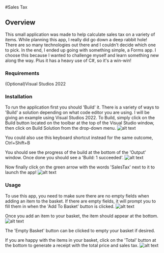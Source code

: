 #Sales Tax

## Overview

This small application was made to help calculate sales tax on a variety of items.
While planning this app, I really did go down a deep rabbit hole! There are so many technologies out there
and I couldn't decide which one to pick. In the end, I ended up going with something simple, a Forms app. I choose
this because I wanted to challenge myself and learn something new along the way. Plus it has a heavy use of C#,
so it's a win-win!

### Requirements

(Optional)Visual Studios 2022

### Installation

To run the application first you should 'Build' it.
There is a variety of ways to 'Build' a solution depending on what code editor you are using.
I will be giving an example using Visual Studios 2022.
To Build, simply click on the Build button located on the toolbar at the top of the Visual Studio window, then click on Build Solution
from the drop-down menu.
![alt text](https://imgur.com/a/eve02AY)

You could also use this keyboard shortcut instead for the same outcome, Ctrl+Shift+B

You should see the progress of the build at the bottom of the 'Output' window. 
Once done you should see a 'Build: 1 succeeded'.
![alt text](https://imgur.com/s3rIgNb)

Now finally click on the green arrow with the words 'SalesTax' next to it to launch the app!
![alt text](https://imgur.com/2lZ7K6H)

### Usage

To use this app, you need to make sure there are no empty fields when adding an item to the basket. If there are empty fields, it will
prompt you to fill them in when the 'Add To Basket' button is clicked. 
![alt text](https://imgur.com/HtQOk4O)

Once you add an item to your basket, the item should appear at the bottom.
![alt text](https://imgur.com/ALyxdsZ)

The 'Empty Basket' button can be clicked to empty your basket if desired.

If you are happy with the items in your basket, click on the 'Total' button at the bottom to generate a receipt with the total price
and sales tax.
![alt text](https://imgur.com/v5Avl4I)